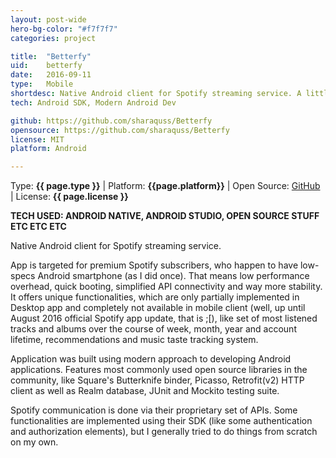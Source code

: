 ```yaml
---
layout: post-wide
hero-bg-color: "#f7f7f7"
categories: project

title:  "Betterfy"
uid:    betterfy
date:   2016-09-11
type:   Mobile
shortdesc: Native Android client for Spotify streaming service. A little bit smarter (better!). Built with Spotify SDK and their proprietary API.
tech: Android SDK, Modern Android Dev

github: https://github.com/sharaquss/Betterfy
opensource: https://github.com/sharaquss/Betterfy
license: MIT
platform: Android

---
```


<p class="meta">Type: <strong>{{ page.type }}</strong>  |  Platform: <strong>{{page.platform}}</strong>  |  Open Source: <a href="{{page.github}}">GitHub</a>  |  License: <strong>{{ page.license }}</strong></p>

<p><strong>TECH USED: ANDROID NATIVE, ANDROID STUDIO, OPEN SOURCE STUFF ETC ETC ETC</strong></p>

<p>
    Native Android client for Spotify streaming service.
</p>

<p>
    App is targeted for premium Spotify subscribers, who happen to have low-specs Android smartphone (as I did once). That means low performance overhead, quick booting, simplified API connectivity and way more stability.
    It offers unique functionalities, which are only partially implemented in Desktop app and completely not available in mobile client (well, up until August 2016 official Spotify app update, that is ;[), like set of most listened tracks and albums over the course of week, month, year and account lifetime, recommendations and music taste tracking system.   
</p>

<p>
    Application was built using modern approach to developing Android applications.
    Features most commonly used open source libraries in the community, like Square's Butterknife binder, Picasso, Retrofit(v2) HTTP client as well as Realm database, JUnit and Mockito testing suite.
</p>

<p>
    Spotify communication is done via their proprietary set of APIs.
    Some functionalities are implemented using their SDK (like some authentication and authorization elements), but I generally tried to do things from scratch on my own.
</p>
